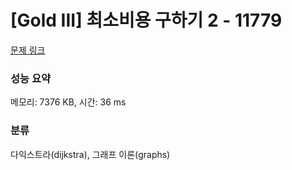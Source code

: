 # [Gold III] 최소비용 구하기 2 - 11779 

[문제 링크](https://www.acmicpc.net/problem/11779) 

### 성능 요약

메모리: 7376 KB, 시간: 36 ms

### 분류

다익스트라(dijkstra), 그래프 이론(graphs)


